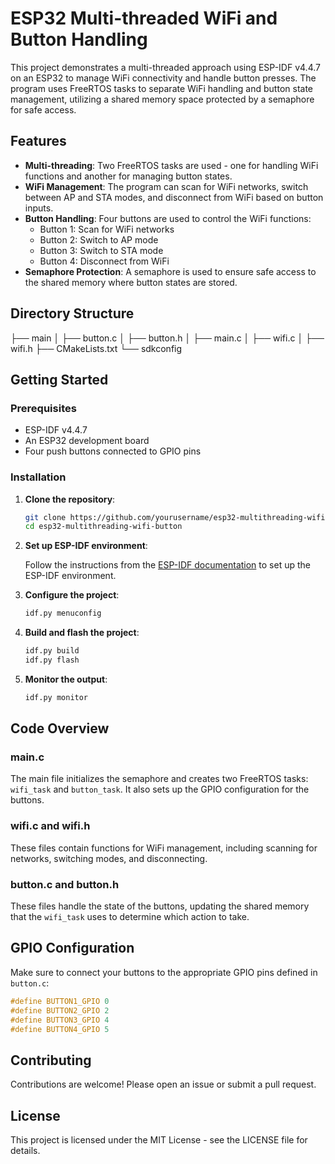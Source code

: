 # ESP32 Multi-threaded WiFi and Button Handling

This project demonstrates a multi-threaded approach using ESP-IDF v4.4.7 on an ESP32 to manage WiFi connectivity and handle button presses. The program uses FreeRTOS tasks to separate WiFi handling and button state management, utilizing a shared memory space protected by a semaphore for safe access.

## Features

- **Multi-threading**: Two FreeRTOS tasks are used - one for handling WiFi functions and another for managing button states.
- **WiFi Management**: The program can scan for WiFi networks, switch between AP and STA modes, and disconnect from WiFi based on button inputs.
- **Button Handling**: Four buttons are used to control the WiFi functions:
  - Button 1: Scan for WiFi networks
  - Button 2: Switch to AP mode
  - Button 3: Switch to STA mode
  - Button 4: Disconnect from WiFi
- **Semaphore Protection**: A semaphore is used to ensure safe access to the shared memory where button states are stored.

## Directory Structure

├── main
│   ├── button.c
│   ├── button.h
│   ├── main.c
│   ├── wifi.c
│   ├── wifi.h
├── CMakeLists.txt
└── sdkconfig

## Getting Started

### Prerequisites

- ESP-IDF v4.4.7
- An ESP32 development board
- Four push buttons connected to GPIO pins

### Installation

1. **Clone the repository**:

    ```sh
    git clone https://github.com/yourusername/esp32-multithreading-wifi-button.git
    cd esp32-multithreading-wifi-button
    ```

2. **Set up ESP-IDF environment**:

    Follow the instructions from the [ESP-IDF documentation](https://docs.espressif.com/projects/esp-idf/en/latest/esp32/get-started/index.html) to set up the ESP-IDF environment.

3. **Configure the project**:

    ```sh
    idf.py menuconfig
    ```

4. **Build and flash the project**:

    ```sh
    idf.py build
    idf.py flash
    ```

5. **Monitor the output**:

    ```sh
    idf.py monitor
    ```

## Code Overview

### main.c

The main file initializes the semaphore and creates two FreeRTOS tasks: `wifi_task` and `button_task`. It also sets up the GPIO configuration for the buttons.

### wifi.c and wifi.h

These files contain functions for WiFi management, including scanning for networks, switching modes, and disconnecting.

### button.c and button.h

These files handle the state of the buttons, updating the shared memory that the `wifi_task` uses to determine which action to take.

## GPIO Configuration

Make sure to connect your buttons to the appropriate GPIO pins defined in `button.c`:

```c
#define BUTTON1_GPIO 0
#define BUTTON2_GPIO 2
#define BUTTON3_GPIO 4
#define BUTTON4_GPIO 5
```

## Contributing
Contributions are welcome! Please open an issue or submit a pull request.

## License
This project is licensed under the MIT License - see the LICENSE file for details.



